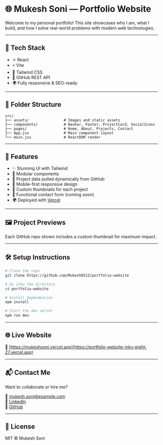 # 🌐 Mukesh Soni — Portfolio Website

Welcome to my personal portfolio! This site showcases who I am, what I build, and how I solve real-world problems with modern web technologies.

---

## 🚀 Tech Stack

- ⚛️ React
- ⚡ Vite
- 🎨 Tailwind CSS
- 🔧 GitHub REST API
- 🌍 Fully responsive & SEO-ready

---

## 📂 Folder Structure

```
src/
├── assets/                # Images and static assets
├── components/            # Navbar, Footer, ProjectCard, SocialIcons
├── pages/                 # Home, About, Projects, Contact
├── App.jsx                # Main component layout
└── main.jsx               # ReactDOM render
```

---

## 🧠 Features

- ✨ Stunning UI with Tailwind
- 🧩 Modular components
- 🧪 Project data pulled dynamically from GitHub
- 📱 Mobile-first responsive design
- 💼 Custom thumbnails for each project
- 📧 Functional contact form (coming soon)
- 🌍 Deployed with [Vercel](https://vercel.com)

---

## 🖼️ Project Previews

Each GitHub repo shown includes a custom thumbnail for maximum impact.

---

## 🛠️ Setup Instructions

```bash
# Clone the repo
git clone https://github.com/Mukesh0512/portfolio-website

# Go into the directory
cd portfolio-website

# Install dependencies
npm install

# Start the dev server
npm run dev
```

---

## 🌐 Live Website

🔗 [https://mukeshsoni.vercel.app](https://portfolio-website-inky-eight-27.vercel.app)

---

## 📬 Contact Me

Want to collaborate or hire me?

📧 mukesh.soni@example.com  
💼 [LinkedIn](https://linkedin.com/in/mukeshsoni)  
🐙 [GitHub](https://github.com/Mukesh0512)

---

## 📄 License

MIT © Mukesh Soni

